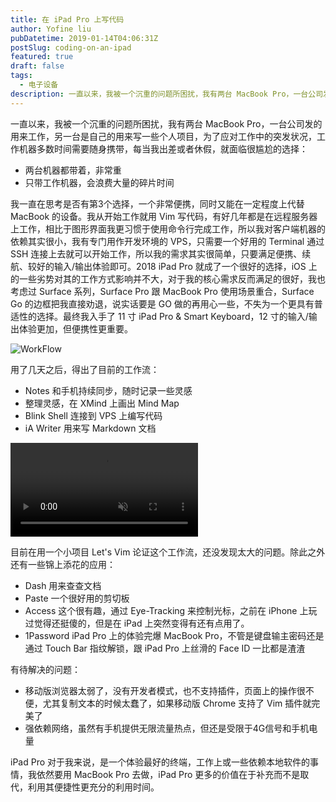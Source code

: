 ```yaml
---
title: 在 iPad Pro 上写代码
author: Yofine liu
pubDatetime: 2019-01-14T04:06:31Z
postSlug: coding-on-an-ipad
featured: true
draft: false
tags:
  - 电子设备
description: 一直以来，我被一个沉重的问题所困扰，我有两台 MacBook Pro，一台公司发的用来工作，另一台是自己的用来写一些个人项目，为了应对工作中的突发状况，工作机器多数时间需要随身携带，每当我出差或者休假，就面临很尴尬的选择。
---
```


一直以来，我被一个沉重的问题所困扰，我有两台 MacBook Pro，一台公司发的用来工作，另一台是自己的用来写一些个人项目，为了应对工作中的突发状况，工作机器多数时间需要随身携带，每当我出差或者休假，就面临很尴尬的选择：

- 两台机器都带着，非常重
- 只带工作机器，会浪费大量的碎片时间

我一直在思考是否有第3个选择，一个非常便携，同时又能在一定程度上代替 MacBook 的设备。我从开始工作就用 Vim 写代码，有好几年都是在远程服务器上工作，相比于图形界面我更习惯于使用命令行完成工作，所以我对客户端机器的依赖其实很小，我有专门用作开发环境的 VPS，只需要一个好用的 Terminal 通过 SSH 连接上去就可以开始工作，所以我的需求其实很简单，只要满足便携、续航、较好的输入/输出体验即可。2018 iPad Pro 就成了一个很好的选择，iOS 上的一些劣势对其的工作方式影响并不大，对于我的核心需求反而满足的很好，我也考虑过 Surface 系列，Surface Pro 跟 MacBook Pro 使用场景重合，Surface Go 的边框把我直接劝退，说实话要是 GO 做的再用心一些，不失为一个更具有普适性的选择。最终我入手了 11 寸 iPad Pro & Smart Keyboard，12 寸的输入/输出体验更加，但便携性更重要。

![WorkFlow](https://pic4.zhimg.com/80/v2-08e066d229533f5d13e67d1b9232d48f_1440w.webp)

用了几天之后，得出了目前的工作流：

- Notes 和手机持续同步，随时记录一些灵感
- 整理灵感，在 XMind 上画出 Mind Map
- Blink Shell 连接到 VPS 上编写代码
- iA Writer 用来写 Markdown 文档

<video autoplay loop="loop" muted="muted" plays-inline="true">
  <source src="https://vdn6.vzuu.com/SD/e2da50b2-2393-11eb-a27c-2ae970bafb9d.mp4?pkey=AAXgctnZozSALt2cllc5b06ZPtxyRRhoqY1othPLteReXh_oeqVnHNC_PAl96JFc2rBGpruYb30PUpsJj6W0QPlD&c=avc.0.0&f=mp4&pu=078babd7&bu=078babd7&expiration=1699984740&v=ks6" type="video/mp4">
</video>

目前在用一个小项目 Let's Vim 论证这个工作流，还没发现太大的问题。除此之外还有一些锦上添花的应用：

- Dash 用来查查文档
- Paste 一个很好用的剪切板
- Access 这个很有趣，通过 Eye-Tracking 来控制光标，之前在 iPhone 上玩过觉得还挺傻的，但是在 iPad 上突然变得有还有点用了。
- 1Password iPad Pro 上的体验完爆 MacBook Pro，不管是键盘输主密码还是通过 Touch Bar 指纹解锁，跟 iPad Pro 上丝滑的 Face ID 一比都是渣渣

有待解决的问题：

- 移动版浏览器太弱了，没有开发者模式，也不支持插件，页面上的操作很不便，尤其复制文本的时候太蠢了，如果移动版 Chrome 支持了 Vim 插件就完美了
- 强依赖网络，虽然有手机提供无限流量热点，但还是受限于4G信号和手机电量

iPad Pro 对于我来说，是一个体验最好的终端，工作上或一些依赖本地软件的事情，我依然要用 MacBook Pro 去做，iPad Pro 更多的价值在于补充而不是取代，利用其便捷性更充分的利用时间。
